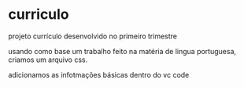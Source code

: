 # curriculo

projeto currículo desenvolvido no primeiro trimestre

usando como base um trabalho feito na matéria de lingua portuguesa, criamos um arquivo css.

adicionamos as infotmações básicas dentro do vc code